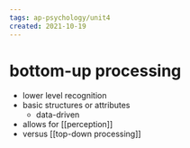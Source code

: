 ```yaml
---
tags: ap-psychology/unit4 
created: 2021-10-19
---
```


# bottom-up processing

- lower level recognition
- basic structures or attributes
	- data-driven
- allows for [[perception]]
- versus [[top-down processing]] 
